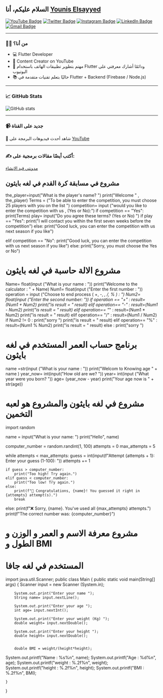 ## السلام عليكم، أنا [Younis Elsayyed](https://github.com/youniselsayyed)

[![YouTube Badge](https://img.shields.io/badge/-@YounisElSayyed-c4302b?style=flat-square&labelColor=c4302b&logo=youtube&logoColor=white&link=https://www.youtube.com/@YounisElSayyed)](https://www.youtube.com/@YounisElSayyed)
[![Twitter Badge](https://img.shields.io/badge/-@younis_elsayyed-1ca0f1?style=flat-square&labelColor=1ca0f1&logo=twitter&logoColor=white&link=https://twitter.com/younis_elsayyed)](https://twitter.com/younis_elsayyed)
[![Instagram Badge](https://img.shields.io/badge/-@younis.elsayyed-F44747?style=flat-square&labelColor=F44747&logo=instagram&logoColor=white&link=https://instagram.com/younis.elsayyed)](https://instagram.com/younis.elsayyed)
[![LinkedIn Badge](https://img.shields.io/badge/-Younis%20Elsayyed-blue?style=flat-square&logo=Linkedin&logoColor=white&link=https://www.linkedin.com/in/younis-elsayyed)](https://www.linkedin.com/in/younis-elsayyed)
[![Gmail Badge](https://img.shields.io/badge/-younis.elsayyed@gmail.com-c14438?style=flat-square&logo=Gmail&logoColor=white&link=mailto:younis.elsayyed@gmail.com)](mailto:younis.elsayyed@gmail.com)

---

### 👨‍💻 من أنا؟
- 💻 Flutter Developer
- 🎥 Content Creator on YouTube
- 🎯 مهتم بتطوير تطبيقات الهاتف باستخدام Flutter ودائمًا أشارك معرفتي على اليوتيوب
- 📚 حاليًا بتعلم تقنيات متقدمة في Flutter + Backend (Firebase / Node.js)

---

### 📈 GitHub Stats
![GitHub stats](https://github-readme-stats.vercel.app/api?username=youniselsayyed&show_icons=true&theme=radical)

---

### 📹 جديد على القناة
🎥 شاهد أحدث فيديوهات البرمجة على [YouTube](https://www.youtube.com/@YounisElSayyed)

---

### ✍️ أكتب أيضًا مقالات برمجية على:
[مدونتي قيد الإنشاء](https://youniselsayyed.dev)

## مشروع في مسابقة كرة القدم في لغه بايثون 

the_player=input("What is the player's name? ") 
print("Welcome " , the_player)
Terms = ("To be able to enter the competition, you must choose 25 players with you on the list ")
competition= input ("would you like to enter the competition with us , (Yes or No):") 
if competition == "Yes":
    print(Terms)
    play= input("Do you agree these terms? (Yes or No) ")
    if play == "Yes":
        print("I will contact you within the first seven weeks before the competition")
    else:
        print("Good luck, you can enter the competition with us next season if you like")
        
elif competition == "No":
    print("Good luck, you can enter the competition with us next season if you like")
else: 
    print("Sorry, you must choose the Yes or No")

# مشروع الالة حاسبة في لغه بايثون 
Name= float(input ("What is your name : "))
print("Welcome to the calculator : " + Name)
Num1= float(input ("Enter the first number : "))
operation = input ("Choose to end process ( +, -, *, /, % ) : ")
Num2= float(input ("Enter the second number: "))
if operation == "+" :
    result= (Num1 + Num2)
    print("is result = " result)
elif operation== "-" :
    result=(Num1 - Num2)
    print("is result = " result)
elif operation== "*" :
    result=(Num1 * Num2)
    print("is result = " result)
elif operation== "/" :
    result=(Num1 / Num2)
    if Num2 != 0 :
        print("sorry ")
    print("is result = " result)
elif operation== "%" :
    result=(Num1 % Num2)
    print("is result = " result)
else :
    print("sorry ")

 # برنامج حساب العمر المستخدم في لغه بايثون 
name =str(input ("What is your name : "))
print("Welcom to Knowing age " + name )
year_now= int(input("How old are we? "))
year= int(input ("What year were you born? "))
age= (year_now - year)
print("Your age now is  " + str(age))

# مشروع في لغه بايثون والمشروع هو لعبه التخمين 
import random

name = input("What is your name: ")
print("Hello", name)

computer_number = random.randint(1, 100)
attempts = 0
max_attempts = 5

while attempts < max_attempts:
    guess = int(input(f"Attempt {attempts + 1}: Enter your guess (1-100): "))
    attempts += 1

    if guess > computer_number:
        print("Too high! Try again.")
    elif guess < computer_number:
        print("Too low! Try again.")
    else:
        print(f"🎉 Congratulations, {name}! You guessed it right in {attempts} attempt(s).")
        break
else:
    print(f"❌ Sorry, {name}. You've used all {max_attempts} attempts.")
    print(f"The correct number was: {computer_number}")
    




# مشروع معرفة الاسم و العمر و الوزن و الطول و BMI

# المستخدم في لغه جافا 


import java.util.Scanner;
public class Main
{
	public static void main(String[] args) {
		Scanner input = new Scanner (System.in);
	
		System.out.print("Enter your name ");
		String name= input.nextLine();
		
		System.out.print("Enter your age ");
		int age= input.nextInt();
		
	    System.out.print("Enter your weight (Kg) ");	
        double weight= input.nextDouble();
		
        System.out.print("Enter your height ");	
        double height= input.nextDouble();
		
		
		double BMI = weight/(height*height);
   System.out.printf("Name : %s%n", name);
	 System.out.printf("Age : %d%n", age);
   System.out.printf("weight : %.2f%n", weight);
	 System.out.printf("height : %.2f%n", height);
   System.out.printf("BMI : %.2f%n", BMI);
	
	
	}
}
